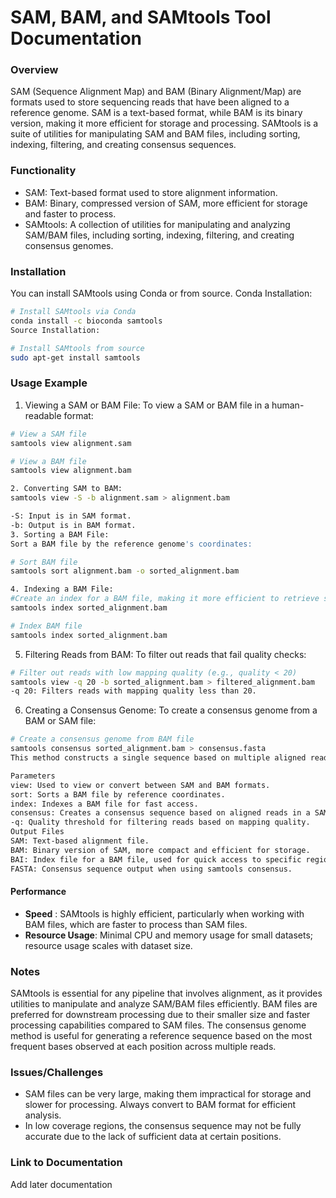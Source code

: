 # SAM, BAM, and SAMtools Tool Documentation
### Overview
SAM (Sequence Alignment Map) and BAM (Binary Alignment/Map) are formats used to store sequencing reads that have been aligned to a reference genome. SAM is a text-based format, while BAM is its binary version, making it more efficient for storage and processing. SAMtools is a suite of utilities for manipulating SAM and BAM files, including sorting, indexing, filtering, and creating consensus sequences.

### Functionality
- SAM: Text-based format used to store alignment information.
- BAM: Binary, compressed version of SAM, more efficient for storage and faster to process.
- SAMtools: A collection of utilities for manipulating and analyzing SAM/BAM files, including sorting, indexing, filtering, and creating consensus genomes.

### Installation
You can install SAMtools using Conda or from source.
Conda Installation:
```bash
# Install SAMtools via Conda
conda install -c bioconda samtools
Source Installation:

# Install SAMtools from source
sudo apt-get install samtools
```

### Usage Example

1. Viewing a SAM or BAM File:
To view a SAM or BAM file in a human-readable format:

```bash
# View a SAM file
samtools view alignment.sam
```
```bash
# View a BAM file
samtools view alignment.bam
```

```bash
2. Converting SAM to BAM:
samtools view -S -b alignment.sam > alignment.bam

-S: Input is in SAM format.
-b: Output is in BAM format.
3. Sorting a BAM File:
Sort a BAM file by the reference genome's coordinates:
```
```bash
# Sort BAM file
samtools sort alignment.bam -o sorted_alignment.bam
```
```bash
4. Indexing a BAM File:
#Create an index for a BAM file, making it more efficient to retrieve specific alignments:
samtools index sorted_alignment.bam
```
```bash
# Index BAM file
samtools index sorted_alignment.bam
```

5. Filtering Reads from BAM:
To filter out reads that fail quality checks:

``` bash
# Filter out reads with low mapping quality (e.g., quality < 20)
samtools view -q 20 -b sorted_alignment.bam > filtered_alignment.bam
-q 20: Filters reads with mapping quality less than 20.
```
6. Creating a Consensus Genome:
To create a consensus genome from a BAM or SAM file:

```bash
# Create a consensus genome from BAM file
samtools consensus sorted_alignment.bam > consensus.fasta
This method constructs a single sequence based on multiple aligned reads, reflecting the most common base at each position.

Parameters
view: Used to view or convert between SAM and BAM formats.
sort: Sorts a BAM file by reference coordinates.
index: Indexes a BAM file for fast access.
consensus: Creates a consensus sequence based on aligned reads in a SAM/BAM file.
-q: Quality threshold for filtering reads based on mapping quality.
Output Files
SAM: Text-based alignment file.
BAM: Binary version of SAM, more compact and efficient for storage.
BAI: Index file for a BAM file, used for quick access to specific regions.
FASTA: Consensus sequence output when using samtools consensus.
```

#### Performance
- **Speed** : SAMtools is highly efficient, particularly when working with BAM files, which are faster to process than SAM files.
- **Resource Usage**: Minimal CPU and memory usage for small datasets; resource usage scales with dataset size.

### Notes
SAMtools is essential for any pipeline that involves alignment, as it provides utilities to manipulate and analyze SAM/BAM files efficiently.
BAM files are preferred for downstream processing due to their smaller size and faster processing capabilities compared to SAM files.
The consensus genome method is useful for generating a reference sequence based on the most frequent bases observed at each position across multiple reads.

### Issues/Challenges
- SAM files can be very large, making them impractical for storage and slower for processing. Always convert to BAM format for efficient analysis.
- In low coverage regions, the consensus sequence may not be fully accurate due to the lack of sufficient data at certain positions.

### Link to Documentation
Add later documentation 